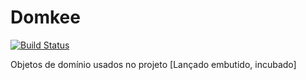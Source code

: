 Domkee
======

[![Build Status](https://ci-jrimum.rhcloud.com/buildStatus/icon?job=Domkee)](https://ci-jrimum.rhcloud.com)

Objetos de domínio usados no projeto [Lançado embutido, incubado]
